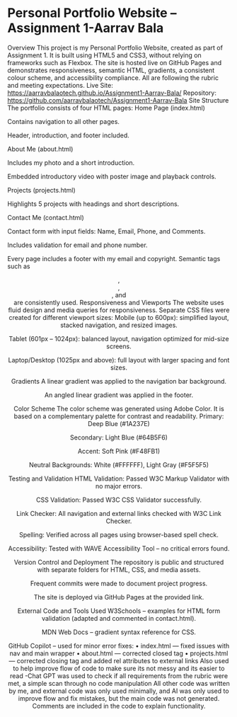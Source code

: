 # Personal Portfolio Website – Assignment 1-Aarrav Bala

Overview
 This project is my Personal Portfolio Website, created as part of Assignment 1. It is built using HTML5 and CSS3, without relying on frameworks such as Flexbox. The site is hosted live on GitHub Pages and demonstrates responsiveness, semantic HTML, gradients, a consistent colour scheme, and accessibility compliance. All are following the rubric and meeting expectations.
Live Site: https://aarravbalaotech.github.io/Assignment1-Aarrav-Bala/
 Repository: https://github.com/aarravbalaotech/Assignment1-Aarrav-Bala
Site Structure
 The portfolio consists of four HTML pages:
Home Page (index.html)

   Contains navigation to all other pages.


  Header, introduction, and footer included.


About Me (about.html)


  Includes my photo and a short introduction.


  Embedded introductory video with poster image and playback controls.


Projects (projects.html)


  Highlights 5 projects with headings and short descriptions.


Contact Me (contact.html)


  Contact form with input fields: Name, Email, Phone, and Comments.


  Includes validation for email and phone number.


Every page includes a footer with my email and copyright.
   Semantic tags such as <header>, <footer>, <nav>, and <article> are consistently used.
Responsiveness and Viewports
   The website uses fluid design and media queries for responsiveness. Separate CSS files were created for different viewport sizes:
    Mobile (up to 600px): simplified layout, stacked navigation, and resized images.


  Tablet (601px – 1024px): balanced layout, navigation optimized for mid-size screens.


  Laptop/Desktop (1025px and above): full layout with larger spacing and font sizes.


Gradients
  A linear gradient was applied to the navigation bar background.


  An angled linear gradient was applied in the footer.


Color Scheme
 The color scheme was generated using Adobe Color. It is based on a complementary palette for contrast and readability.
Primary: Deep Blue (#1A237E)


  Secondary: Light Blue (#64B5F6)


  Accent: Soft Pink (#F48FB1)


  Neutral Backgrounds: White (#FFFFFF), Light Gray (#F5F5F5)


Testing and Validation
  HTML Validation: Passed W3C Markup Validator with no major errors.


  CSS Validation: Passed W3C CSS Validator successfully.


  Link Checker: All navigation and external links checked with W3C Link Checker.


  Spelling: Verified across all pages using browser-based spell check.


  Accessibility: Tested with WAVE Accessibility Tool – no critical errors found.


Version Control and Deployment
  The repository is public and structured with separate folders for HTML, CSS, and media assets.


  Frequent commits were made to document project progress.


  The site is deployed via GitHub Pages at the provided link.


External Code and Tools Used
  W3Schools – examples for HTML form validation (adapted and commented in contact.html).


  MDN Web Docs – gradient syntax reference for CSS.


  GitHub Copilot – used for minor error fixes:
 •   index.html — fixed issues with nav and main wrapper
 •   about.html — corrected closed </video> tag
 •   projects.html — corrected closing </html> tag and added rel attributes to external links
Also used to help improve flow of code to make sure its not messy and its easier to read
-Chat GPT was used to check if all requirements from the rubric were met, a simple scan through no code manipulation 
All other code was written by me, and external code was only used minimally, and AI was only used to improve flow and fix mistakes, but the main code was not generated. Comments are included in the code to explain functionality.
